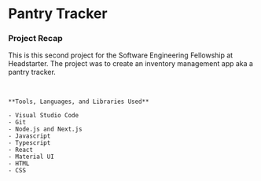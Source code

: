 # Pantry Tracker


### Project Recap

This is this second project for the Software Engineering Fellowship at Headstarter. The project was to create an inventory management app aka a pantry tracker.



<br>

```
**Tools, Languages, and Libraries Used**

- Visual Studio Code
- Git
- Node.js and Next.js
- Javascript
- Typescript
- React
- Material UI
- HTML
- CSS
```
